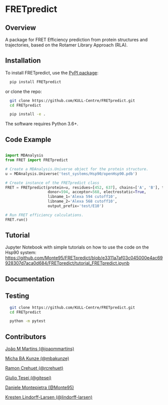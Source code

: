 FRETpredict
===========

Overview
--------

A package for FRET Efficiency prediction from protein structures and trajectories, based on the Rotamer Library Approach (RLA).

Installation
------------

To install FRETpredict, use the [PyPI package](https://pypi.org/project/FRETpredict):

```bash
  pip install FRETpredict
```

or clone the repo:

```bash
  git clone https://github.com/KULL-Centre/FRETpredict.git
  cd FRETpredict

  pip install -e . 
```

The software requires Python 3.6+.

Code Example
------------

```python

import MDAnalysis
from FRET import FRETpredict

# Create a MDAnalysis.Universe object for the protein structure.
u = MDAnalysis.Universe('test_systems/Hsp90/openHsp90.pdb')

# Create instance of the FRETpredict class
FRET = FRETpredict(protein=u, residues=[452, 637], chains=['A', 'B'], temperature=293, 
                   donor=594, acceptor=568, electrostatic=True,
                   libname_1='Alexa 594 cutoff10',
                   libname_2='Alexa 568 cutoff10', 
                   output_prefix='test/E10')

# Run FRET efficiency calculations.
FRET.run()

```

Tutorial
--------

Jupyter Notebook with simple tutorials on how to use the code on the Hsp90 system: https://github.com/Monte95/FRETpredict/blob/e3311a7af03c045000e4ac69928307d7aca0d684/FRETpredict/tutorial_FRETpredict.ipynb

Documentation
-------------

Testing
-------

```bash
  git clone https://github.com/KULL-Centre/FRETpredict.git
  cd FRETpredict

  python -m pytest
```
Contributors
-------------

[João M Martins (@joaommartins)](https://github.com/joaommartins)

[Micha BA Kunze (@mbakunze)](https://github.com/mbakunze)

[Ramon Crehuet (@rcrehuet)](https://github.com/rcrehuet)

[Giulio Tesei (@gitesei)](https://github.com/gitesei)

[Daniele Montepietra (@Monte95)](https://github.com/Monte95)

[Kresten Lindorff-Larsen (@lindorff-larsen)](https://github.com/lindorff-larsen)
